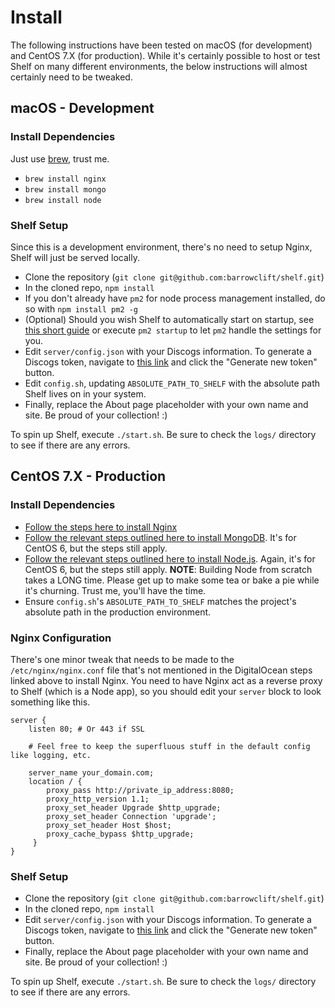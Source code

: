 # Install

The following instructions have been tested on macOS (for development) and CentOS 7.X (for production). While it's certainly possible to host or test Shelf on many different environments, the below instructions will almost certainly need to be tweaked.

## macOS - Development

### Install Dependencies

Just use [brew](https://brew.sh), trust me.

* `brew install nginx`
* `brew install mongo`
* `brew install node`

### Shelf Setup

Since this is a development environment, there's no need to setup Nginx, Shelf will just be served locally.

* Clone the repository (`git clone git@github.com:barrowclift/shelf.git`)
* In the cloned repo, `npm install`
* If you don't already have `pm2` for node process management installed, do so with `npm install pm2 -g`
* (Optional) Should you wish Shelf to automatically start on startup, see [this short guide](http://pm2.keymetrics.io/docs/usage/startup/) or execute `pm2 startup` to let `pm2` handle the settings for you.
* Edit `server/config.json` with your Discogs information. To generate a Discogs token, navigate to [this link](https://www.discogs.com/settings/developers) and click the "Generate new token" button.
* Edit `config.sh`, updating `ABSOLUTE_PATH_TO_SHELF` with the absolute path Shelf lives on in your system.
* Finally, replace the About page placeholder with your own name and site. Be proud of your collection! :)

To spin up Shelf, execute `./start.sh`. Be sure to check the `logs/` directory to see if there are any errors.

## CentOS 7.X - Production

### Install Dependencies

* [Follow the steps here to install Nginx](https://www.digitalocean.com/community/tutorials/how-to-install-nginx-on-centos-7)
* [Follow the relevant steps outlined here to install MongoDB](https://www.liquidweb.com/kb/how-to-install-mongodb-on-centos-6/). It's for CentOS 6, but the steps still apply.
* [Follow the relevant steps outlined here to install Node.js](https://www.digitalocean.com/community/tutorials/how-to-install-and-run-a-node-js-app-on-centos-6-4-64bit). Again, it's for CentOS 6, but the steps still apply. __NOTE__: Building Node from scratch takes a LONG time. Please get up to make some tea or bake a pie while it's churning. Trust me, you'll have the time.
* Ensure `config.sh`'s `ABSOLUTE_PATH_TO_SHELF` matches the project's absolute path in the production environment.

### Nginx Configuration

There's one minor tweak that needs to be made to the `/etc/nginx/nginx.conf` file that's not mentioned in the DigitalOcean steps linked above to install Nginx. You need to have Nginx act as a reverse proxy to Shelf (which is a Node app), so you should edit your `server` block to look something like this.

```
server {
    listen 80; # Or 443 if SSL

    # Feel free to keep the superfluous stuff in the default config like logging, etc.

    server_name your_domain.com;
    location / {
        proxy_pass http://private_ip_address:8080;
        proxy_http_version 1.1;
        proxy_set_header Upgrade $http_upgrade;
        proxy_set_header Connection 'upgrade';
        proxy_set_header Host $host;
        proxy_cache_bypass $http_upgrade;
     }
}
```

### Shelf Setup

* Clone the repository (`git clone git@github.com:barrowclift/shelf.git`)
* In the cloned repo, `npm install`
* Edit `server/config.json` with your Discogs information. To generate a Discogs token, navigate to [this link](https://www.discogs.com/settings/developers) and click the "Generate new token" button.
* Finally, replace the About page placeholder with your own name and site. Be proud of your collection! :)

To spin up Shelf, execute `./start.sh`. Be sure to check the `logs/` directory to see if there are any errors.
